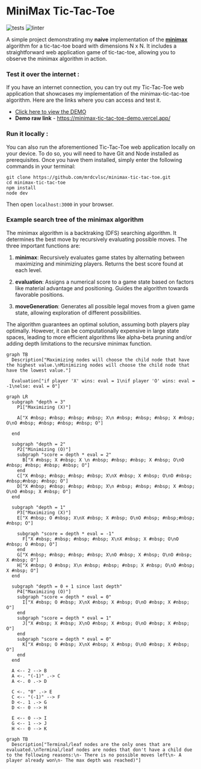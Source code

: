 # **MiniMax Tic-Tac-Toe**

![tests](https://github.com/mrdcvlsc/minimax-tic-tac-toe/actions/workflows/tests.yml/badge.svg)
![linter](https://github.com/mrdcvlsc/minimax-tic-tac-toe/actions/workflows/linter.yml/badge.svg)

A simple project demonstrating my **naive** implementation of the [**minimax**](https://en.wikipedia.org/wiki/Minimax#Pseudocode) algorithm for a tic-tac-toe board with dimensions N x N. It includes a straightforward web application game of tic-tac-toe, allowing you to observe the minimax algorithm in action.

### Test it over the internet :

If you have an internet connection, you can try out my Tic-Tac-Toe web application that showcases my implementation of the minimax-tic-tac-toe algorithm. Here are the links where you can access and test it.

- [Click here to view the DEMO](https://minimax-tic-tac-toe-demo.vercel.app/)
- **Demo raw link** - https://minimax-tic-tac-toe-demo.vercel.app/

### Run it locally :

You can also run the aforementioned Tic-Tac-Toe web application locally on your device. To do so, you will need to have Git and Node installed as prerequisites. Once you have them installed, simply enter the following commands in your terminal:

```shell
git clone https://github.com/mrdcvlsc/minimax-tic-tac-toe.git
cd minimax-tic-tac-toe
npm install
node dev
```

Then open `localhost:3000` in your browser.

### Example search tree of the minimax algorithm

The minimax algorithm is a backtraking (DFS) searching algorithm. It determines the best move by recursively evaluating possible moves. The three important functions are:

1. **minimax**: Recursively evaluates game states by alternating between maximizing and minimizing players. Returns the best score found at each level.

2. **evaluation**: Assigns a numerical score to a game state based on factors like material advantage and positioning. Guides the algorithm towards favorable positions.

3. **moveGeneration**: Generates all possible legal moves from a given game state, allowing exploration of different possibilities.

The algorithm guarantees an optimal solution, assuming both players play optimally. However, it can be computationally expensive in large state spaces, leading to more efficient algorithms like alpha-beta pruning and/or adding depth limitations to the recursive minimax function.

```mermaid
graph TB
  Description["Maximizing nodes will choose the child node that have the highest value.\nMinimizing nodes will choose the child node that have the lowest value."]

  Evaluation["if player 'X' wins: eval = 1\nif player 'O' wins: eval = -1\nelse: eval = 0"]
```

```mermaid
graph LR
  subgraph "depth = 3"
    P1["Maximizing (X)"]
  
    A["X #nbsp; #nbsp; #nbsp; #nbsp; X\n #nbsp; #nbsp; #nbsp; X #nbsp; O\nO #nbsp; #nbsp; #nbsp; #nbsp; O"]

  end

  subgraph "depth = 2"
    P2["Minimizing (O)"]
    subgraph "score = depth * eval = 2"
      B["X #nbsp; X #nbsp; X \n #nbsp; #nbsp; #nbsp; X #nbsp; O\nO #nbsp; #nbsp; #nbsp; #nbsp; O"]
    end
    C["X #nbsp; #nbsp; #nbsp; #nbsp; X\nX #nbsp; X #nbsp; O\nO #nbsp; #nbsp;#nbsp; #nbsp; O"]
    D["X #nbsp; #nbsp; #nbsp; #nbsp; X\n #nbsp; #nbsp; #nbsp; X #nbsp; O\nO #nbsp; X #nbsp; O"]
  end

  subgraph "depth = 1"
    P3["Maximizing (X)"]
    E["X #nbsp; O #nbsp; X\nX #nbsp; X #nbsp; O\nO #nbsp; #nbsp;#nbsp; #nbsp; O"]

    subgraph "score = depth * eval = -1"
      F["X #nbsp; #nbsp; #nbsp; #nbsp; X\nX #nbsp; X #nbsp; O\nO #nbsp; O #nbsp; O"]
    end
    G["X #nbsp; #nbsp; #nbsp; #nbsp; X\nO #nbsp; X #nbsp; O\nO #nbsp; X #nbsp; O"]
    H["X #nbsp; O #nbsp; X\n #nbsp; #nbsp; #nbsp; X #nbsp; O\nO #nbsp; X #nbsp; O"]
  end

  subgraph "depth = 0 + 1 since last depth"
    P4["Maximizing (O)"]
    subgraph "score = depth * eval = 0"
      I["X #nbsp; O #nbsp; X\nX #nbsp; X #nbsp; O\nO #nbsp; X #nbsp; O"]
    end
    subgraph "score = depth * eval = 1"
      J["X #nbsp; X #nbsp; X\nO #nbsp; X #nbsp; O\nO #nbsp; X #nbsp; O"]
    end
    subgraph "score = depth * eval = 0"
      K["X #nbsp; O #nbsp; X\nX #nbsp; X #nbsp; O\nO #nbsp; X #nbsp; O"]
    end
  end

  A <-- 2 --> B
  A <-. "(-1)" .-> C
  A <-. 0 .-> D

  C <-. "0" .-> E
  C <-- "(-1)" --> F
  D <-. 1 .-> G
  D <-- 0 --> H

  E <-- 0 --> I
  G <-- 1 --> J
  H <-- 0 --> K
```

```mermaid
graph TB
  Description["Terminal/leaf nodes are the only ones that are evaluated.\nTerminal/leaf nodes are nodes that don't have a child due to the following reasons:\n- There is no possible moves left\n- A player already won\n- The max depth was reached)"]
```